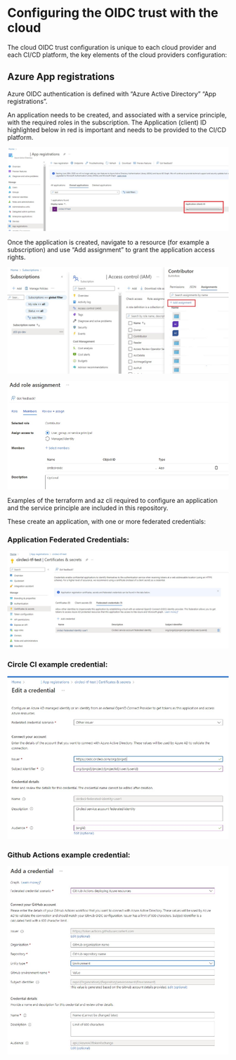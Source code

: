 # Configuring the OIDC trust with the cloud

The cloud OIDC trust configuration is unique to each cloud provider and each CI/CD platform, the key elements of the cloud providers configuration:

## Azure App registrations

Azure OIDC authentication is defined with “Azure Active Directory” “App registrations”.

An application needs to be created, and associated with a service principle, with the required roles in the subscription. The Application (client) ID highlighted below in red is important and needs to be provided to the CI/CD platform.

![](../images/azure-circleci-application.jpg)

Once the application is created, navigate to a resource (for example a subscription) and use “Add assignment” to grant the application access rights.

![](../images/azure-application-role-assignment-subscription.jpg)

![](../images/azure-application-role-assignment-subscription-app.jpg)


Examples of the terraform and az cli required to configure an application and the service principle are included in this repository.

These create an application, with one or more federated credentials:

### Application Federated Credentials: 

![](../images/azure-circleci-application-secrets.jpg)

### Circle CI example credential:

![](../images/azure-circleci-federated-user-detail.jpg)

### Github Actions example credential:

![](../images/azure-github-federated-user-detail.jpg)